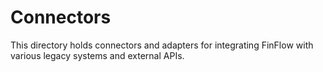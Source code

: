 # Connectors

This directory holds connectors and adapters for integrating FinFlow with various legacy systems and external APIs.
